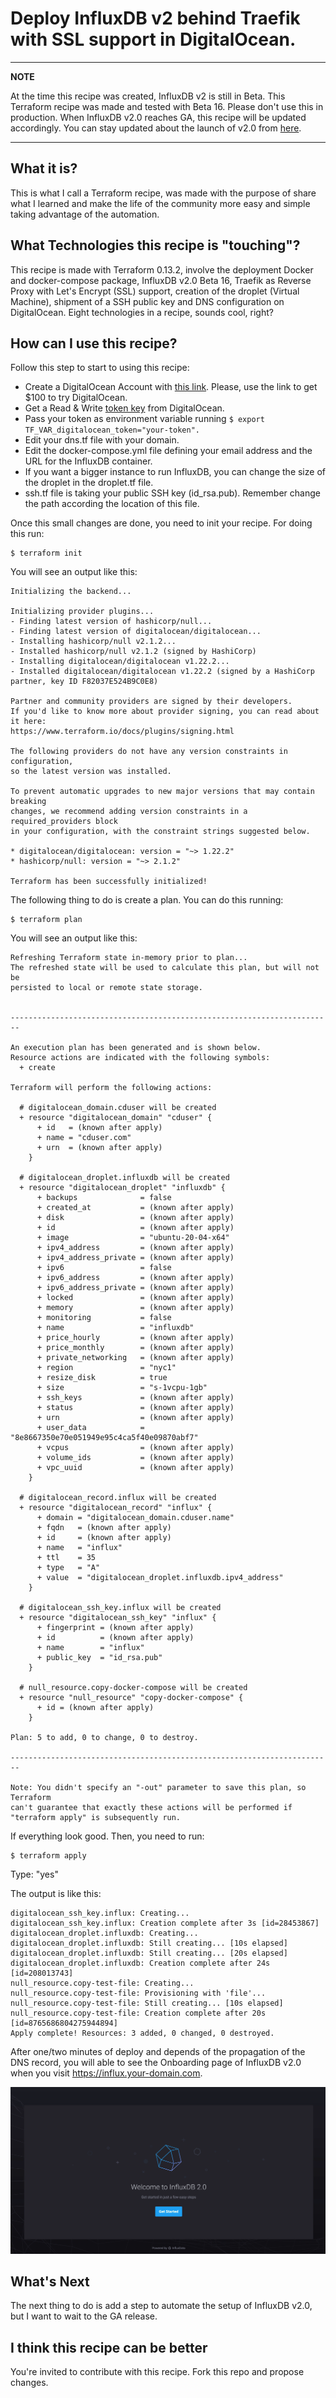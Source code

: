 # Deploy InfluxDB v2 behind Traefik with SSL support in DigitalOcean.
---
**NOTE**

At the time this recipe was created, InfluxDB v2 is still in Beta. This Terraform recipe was made and tested with Beta 16. Please don't use this in production. When InfluxDB v2.0 reaches GA, this recipe will be updated accordingly. You can stay updated about the launch of v2.0 from [here](https://github.com/influxdata/influxdb/releases).

---

## What it is?

This is what I call a Terraform recipe, was made with the purpose of share what I learned and make the life of the community more easy and simple taking advantage of the automation.

## What Technologies this recipe is "touching"?

This recipe is made with Terraform 0.13.2, involve the deployment Docker and docker-compose package, InfluxDB v2.0 Beta 16, Traefik as Reverse Proxy with Let's Encrypt (SSL) support, creation of the droplet (Virtual Machine), shipment of a SSH public key and DNS configuration on DigitalOcean. Eight technologies in a recipe, sounds cool, right?

## How can I use this recipe?

Follow this step to start to using this recipe:

* Create a DigitalOcean Account with [this link](https://m.do.co/c/c8aa8e5fd348). Please, use the link to get $100 to try DigitalOcean.
* Get a Read & Write [token key](https://cloud.digitalocean.com/account/api/tokens) from DigitalOcean.
* Pass your token as environment variable running <code>$ export TF_VAR_digitalocean_token="your-token".</code>
* Edit your dns.tf file with your domain.
* Edit the docker-compose.yml file defining your email address and the URL for the InfluxDB container.
* If you want a bigger instance to run InfluxDB, you can change the size of the droplet in the droplet.tf file.
* ssh.tf file is taking your public SSH key (id_rsa.pub). Remember change the path according the location of this file. 

Once this small changes are done, you need to init your recipe. For doing this run:

<pre><code>$ terraform init</code></pre>

You will see an output like this:

<pre><code>Initializing the backend...

Initializing provider plugins...
- Finding latest version of hashicorp/null...
- Finding latest version of digitalocean/digitalocean...
- Installing hashicorp/null v2.1.2...
- Installed hashicorp/null v2.1.2 (signed by HashiCorp)
- Installing digitalocean/digitalocean v1.22.2...
- Installed digitalocean/digitalocean v1.22.2 (signed by a HashiCorp partner, key ID F82037E524B9C0E8)

Partner and community providers are signed by their developers.
If you'd like to know more about provider signing, you can read about it here:
https://www.terraform.io/docs/plugins/signing.html

The following providers do not have any version constraints in configuration,
so the latest version was installed.

To prevent automatic upgrades to new major versions that may contain breaking
changes, we recommend adding version constraints in a required_providers block
in your configuration, with the constraint strings suggested below.

* digitalocean/digitalocean: version = "~> 1.22.2"
* hashicorp/null: version = "~> 2.1.2"

Terraform has been successfully initialized!</code></pre>

The following thing to do is create a plan. You can do this running:

<pre><code>$ terraform plan</code></pre>

You will see an output like this:

<pre><code>Refreshing Terraform state in-memory prior to plan...
The refreshed state will be used to calculate this plan, but will not be
persisted to local or remote state storage.


------------------------------------------------------------------------

An execution plan has been generated and is shown below.
Resource actions are indicated with the following symbols:
  + create

Terraform will perform the following actions:

  # digitalocean_domain.cduser will be created
  + resource "digitalocean_domain" "cduser" {
      + id   = (known after apply)
      + name = "cduser.com"
      + urn  = (known after apply)
    }

  # digitalocean_droplet.influxdb will be created
  + resource "digitalocean_droplet" "influxdb" {
      + backups              = false
      + created_at           = (known after apply)
      + disk                 = (known after apply)
      + id                   = (known after apply)
      + image                = "ubuntu-20-04-x64"
      + ipv4_address         = (known after apply)
      + ipv4_address_private = (known after apply)
      + ipv6                 = false
      + ipv6_address         = (known after apply)
      + ipv6_address_private = (known after apply)
      + locked               = (known after apply)
      + memory               = (known after apply)
      + monitoring           = false
      + name                 = "influxdb"
      + price_hourly         = (known after apply)
      + price_monthly        = (known after apply)
      + private_networking   = (known after apply)
      + region               = "nyc1"
      + resize_disk          = true
      + size                 = "s-1vcpu-1gb"
      + ssh_keys             = (known after apply)
      + status               = (known after apply)
      + urn                  = (known after apply)
      + user_data            = "8e8667350e70e051949e95c4ca5f40e09870abf7"
      + vcpus                = (known after apply)
      + volume_ids           = (known after apply)
      + vpc_uuid             = (known after apply)
    }

  # digitalocean_record.influx will be created
  + resource "digitalocean_record" "influx" {
      + domain = "digitalocean_domain.cduser.name"
      + fqdn   = (known after apply)
      + id     = (known after apply)
      + name   = "influx"
      + ttl    = 35
      + type   = "A"
      + value  = "digitalocean_droplet.influxdb.ipv4_address"
    }

  # digitalocean_ssh_key.influx will be created
  + resource "digitalocean_ssh_key" "influx" {
      + fingerprint = (known after apply)
      + id          = (known after apply)
      + name        = "influx"
      + public_key  = "id_rsa.pub"
    }

  # null_resource.copy-docker-compose will be created
  + resource "null_resource" "copy-docker-compose" {
      + id = (known after apply)
    }

Plan: 5 to add, 0 to change, 0 to destroy.

------------------------------------------------------------------------

Note: You didn't specify an "-out" parameter to save this plan, so Terraform
can't guarantee that exactly these actions will be performed if
"terraform apply" is subsequently run.</code></pre>

If everything look good. Then, you need to run:

<pre><code>$ terraform apply</code></pre>

Type: "yes"

The output is like this:

<pre><code>digitalocean_ssh_key.influx: Creating...
digitalocean_ssh_key.influx: Creation complete after 3s [id=28453867]
digitalocean_droplet.influxdb: Creating...
digitalocean_droplet.influxdb: Still creating... [10s elapsed]
digitalocean_droplet.influxdb: Still creating... [20s elapsed]
digitalocean_droplet.influxdb: Creation complete after 24s [id=208013743]
null_resource.copy-test-file: Creating...
null_resource.copy-test-file: Provisioning with 'file'...
null_resource.copy-test-file: Still creating... [10s elapsed]
null_resource.copy-test-file: Creation complete after 20s [id=8765686804275944894]
Apply complete! Resources: 3 added, 0 changed, 0 destroyed.</code></pre>

After one/two minutes of deploy and depends of the propagation of the DNS record, you will able to see the Onboarding page of InfluxDB v2.0 when you visit https://influx.your-domain.com.

![influx_db](onboarding.gif)

## What's Next

The next thing to do is add a step to automate the setup of InfluxDB v2.0, but I want to wait to the GA release.

## I think this recipe can be better

You're invited to contribute with this recipe. Fork this repo and propose changes.